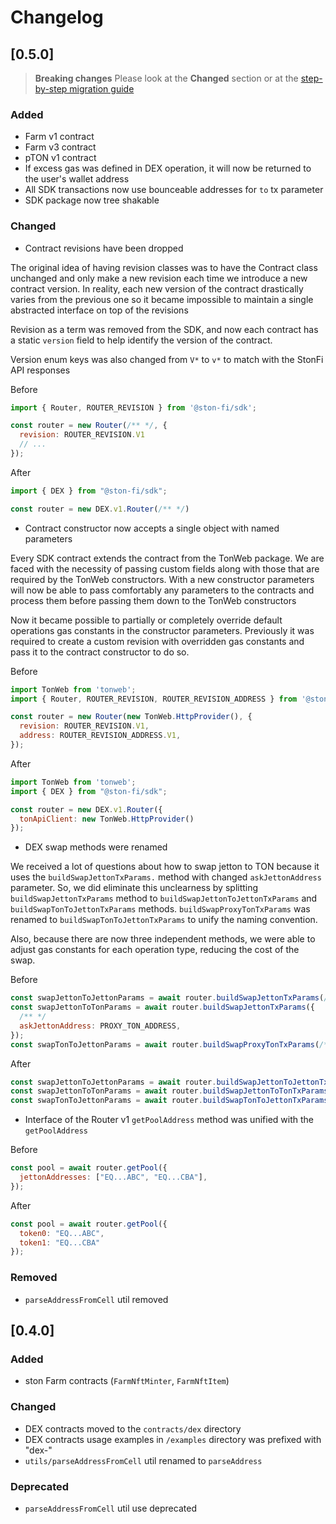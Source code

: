 # Changelog

## [0.5.0]

> **Breaking changes**
> Please look at the **Changed** section or at the [step-by-step migration guide](https://docs.ston.fi/docs/developer-section/sdk/0.4-migration-guide)

### Added

- Farm v1 contract
- Farm v3 contract
- pTON v1 contract
- If excess gas was defined in DEX operation, it will now be returned to the user's wallet address
- All SDK transactions now use bounceable addresses for `to` tx parameter
- SDK package now tree shakable

### Changed

- Contract revisions have been dropped

The original idea of having revision classes was to have the Contract class unchanged
and only make a new revision each time we introduce a new contract version.
In reality, each new version of the contract drastically varies from the previous one
so it became impossible to maintain a single abstracted interface on top of the revisions

Revision as a term was removed from the SDK, and now each contract has a static
`version` field to help identify the version of the contract.

Version enum keys was also changed from `V*` to `v*` to match with the StonFi API responses

Before
```js
import { Router, ROUTER_REVISION } from '@ston-fi/sdk';

const router = new Router(/** */, {
  revision: ROUTER_REVISION.V1
  // ...
});
```

After
```js
import { DEX } from "@ston-fi/sdk";

const router = new DEX.v1.Router(/** */)
```

- Contract constructor now accepts a single object with named parameters

Every SDK contract extends the contract from the TonWeb package. We are faced with the necessity
of passing custom fields along with those that are required by the TonWeb constructors.
With a new constructor parameters will now be able to pass comfortably
any parameters to the contracts and process them before passing them down to the TonWeb constructors

Now it became possible to partially or completely override default operations gas constants
in the constructor parameters. Previously it was required to create a custom revision
with overridden gas constants and pass it to the contract constructor to do so.

Before
```js
import TonWeb from 'tonweb';
import { Router, ROUTER_REVISION, ROUTER_REVISION_ADDRESS } from '@ston-fi/sdk';

const router = new Router(new TonWeb.HttpProvider(), {
  revision: ROUTER_REVISION.V1,
  address: ROUTER_REVISION_ADDRESS.V1,
});
```

After
```js
import TonWeb from 'tonweb';
import { DEX } from "@ston-fi/sdk";

const router = new DEX.v1.Router({
  tonApiClient: new TonWeb.HttpProvider()
});
```

- DEX swap methods were renamed

We received a lot of questions about how to swap jetton to TON because it uses the `buildSwapJettonTxParams.`
method with changed `askJettonAddress` parameter. So, we did eliminate this unclearness by splitting
`buildSwapJettonTxParams` method to `buildSwapJettonToJettonTxParams` and `buildSwapTonToJettonTxParams` methods.
`buildSwapProxyTonTxParams` was renamed to `buildSwapTonToJettonTxParams` to unify the naming convention.

Also, because there are now three independent methods, we were able to adjust gas constants
for each operation type, reducing the cost of the swap.

Before
```js
const swapJettonToJettonParams = await router.buildSwapJettonTxParams(/** */);
const swapJettonToTonParams = await router.buildSwapJettonTxParams({
  /** */
  askJettonAddress: PROXY_TON_ADDRESS,
});
const swapTonToJettonParams = await router.buildSwapProxyTonTxParams(/** */);
```

After
```js
const swapJettonToJettonParams = await router.buildSwapJettonToJettonTxParams(/** */);
const swapJettonToTonParams = await router.buildSwapJettonToTonTxParams(/** */);
const swapTonToJettonParams = await router.buildSwapTonToJettonTxParams(/** */);
```

- Interface of the Router v1 `getPoolAddress` method was unified with the `getPoolAddress`

Before
```js
const pool = await router.getPool({
  jettonAddresses: ["EQ...ABC", "EQ...CBA"],
});
```

After
```js
const pool = await router.getPool({
  token0: "EQ...ABC",
  token1: "EQ...CBA"
});
```

### Removed

- `parseAddressFromCell` util removed

## [0.4.0]

### Added

- ston Farm contracts (`FarmNftMinter`, `FarmNftItem`)

### Changed

- DEX contracts moved to the `contracts/dex` directory
- DEX contracts usage examples in `/examples` directory was prefixed with "dex-"
- `utils/parseAddressFromCell` util renamed to `parseAddress`

### Deprecated

- `parseAddressFromCell` util use deprecated
